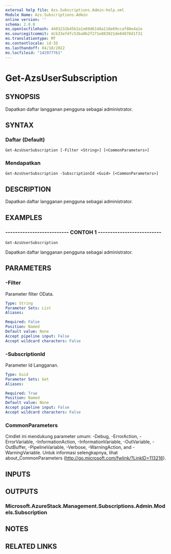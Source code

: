 ```yaml
---
external help file: Azs.Subscriptions.Admin-help.xml
Module Name: Azs.Subscriptions.Admin
online version: ''
schema: 2.0.0
ms.openlocfilehash: 4403232b45b2a1e69d6148a118e69ccaf80e4a1e
ms.sourcegitcommit: dcb33efdfc53ba0b2f271e883021de84878d1f31
ms.translationtype: MT
ms.contentlocale: id-ID
ms.lasthandoff: 04/18/2022
ms.locfileid: "142977761"
---
```

# Get-AzsUserSubscription

## SYNOPSIS
Dapatkan daftar langganan pengguna sebagai administrator.

## SYNTAX

### Daftar (Default)
```
Get-AzsUserSubscription [-Filter <String>] [<CommonParameters>]
```

### Mendapatkan
```
Get-AzsUserSubscription -SubscriptionId <Guid> [<CommonParameters>]
```

## DESCRIPTION
Dapatkan daftar langganan pengguna sebagai administrator.

## EXAMPLES

### -------------------------- CONTOH 1 --------------------------
```
Get-AzsUserSubscription
```

Dapatkan daftar langganan pengguna sebagai administrator.

## PARAMETERS

### -Filter
Parameter filter OData.

```yaml
Type: String
Parameter Sets: List
Aliases: 

Required: False
Position: Named
Default value: None
Accept pipeline input: False
Accept wildcard characters: False
```

### -SubscriptionId
Parameter Id Langganan.

```yaml
Type: Guid
Parameter Sets: Get
Aliases: 

Required: True
Position: Named
Default value: None
Accept pipeline input: False
Accept wildcard characters: False
```

### CommonParameters
Cmdlet ini mendukung parameter umum: -Debug, -ErrorAction, -ErrorVariable, -InformationAction, -InformationVariable, -OutVariable, -OutBuffer, -PipelineVariable, -Verbose, -WarningAction, and -WarningVariable. Untuk informasi selengkapnya, lihat about_CommonParameters (http://go.microsoft.com/fwlink/?LinkID=113216).

## INPUTS

## OUTPUTS

### Microsoft.AzureStack.Management.Subscriptions.Admin.Models.Subscription

## NOTES

## RELATED LINKS

